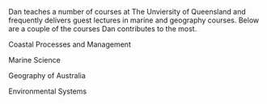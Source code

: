 Dan teaches a number of courses at The Unviersity of Queensland and frequently delivers guest lectures in marine and geography courses. Below are a couple of the courses Dan contributes to the most.

Coastal Processes and Management

Marine Science

Geography of Australia

Environmental Systems


